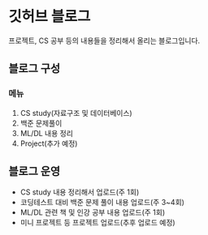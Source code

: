 # 깃허브 블로그

프로젝트, CS 공부 등의 내용들을 정리해서 올리는 블로그입니다.

## 블로그 구성
### 메뉴
1. CS study(자료구조 및 데이터베이스)
2. 백준 문제풀이
3. ML/DL 내용 정리
4. Project(추가 예정)

## 블로그 운영
* CS study 내용 정리해서 업로드(주 1회)
* 코딩테스트 대비 백준 문제 풀이 내용 업로드(주 3~4회)
* ML/DL 관련 책 및 인강 공부 내용 업로드(주 1회)
* 미니 프로젝트 등 프로젝트 업로드(추후 업로드 예정)
